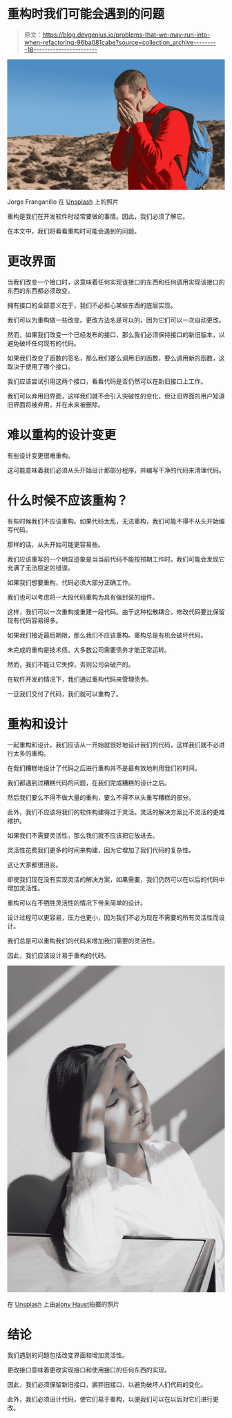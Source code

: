 # 重构时我们可能会遇到的问题

> 原文：<https://blog.devgenius.io/problems-that-we-may-run-into-when-refactoring-96ba081cabe?source=collection_archive---------18----------------------->

![](img/2f9333421e6920f7b9f0844b2aebeaf0.png)

Jorge Franganillo 在 [Unsplash](https://unsplash.com?utm_source=medium&utm_medium=referral) 上的照片

重构是我们在开发软件时经常要做的事情。因此，我们必须了解它。

在本文中，我们将看看重构时可能会遇到的问题。

# 更改界面

当我们改变一个接口时，这意味着任何实现该接口的东西和任何调用实现该接口的东西的东西都必须改变。

拥有接口的全部意义在于，我们不必担心某些东西的底层实现。

我们可以为重构做一些改变。更改方法名是可以的，因为它们可以一次自动更改。

然而，如果我们改变一个已经发布的接口，那么我们必须保持接口的新旧版本，以避免破坏任何现有的代码。

如果我们改变了函数的签名，那么我们要么调用旧的函数，要么调用新的函数，这取决于使用了哪个接口。

我们应该尝试引用这两个接口，看看代码是否仍然可以在新旧接口上工作。

我们可以弃用旧界面，这样我们就不会引入突破性的变化，但让旧界面的用户知道旧界面将被弃用，并在未来被删除。

# 难以重构的设计变更

有些设计变更很难重构。

这可能意味着我们必须从头开始设计那部分程序，并编写干净的代码来清理代码。

# 什么时候不应该重构？

有些时候我们不应该重构。如果代码太乱，无法重构，我们可能不得不从头开始编写代码。

那样的话，从头开始可能更容易些。

我们应该重写的一个明显迹象是当当前代码不能按预期工作时。我们可能会发现它充满了无法稳定的错误。

如果我们想要重构，代码必须大部分正确工作。

我们也可以考虑将一大段代码重构为具有强封装的组件。

这样，我们可以一次重构或重建一段代码。由于这种松散耦合，修改代码要比保留现有代码容易得多。

如果我们接近最后期限，那么我们不应该重构。重构总是有机会破坏代码。

未完成的重构是技术债。大多数公司需要债务才能正常运转。

然而，我们不能让它失控，否则公司会破产的。

在软件开发的情况下，我们通过重构代码来管理债务。

一旦我们交付了代码，我们就可以重构了。

# 重构和设计

一起重构和设计。我们应该从一开始就很好地设计我们的代码，这样我们就不必进行太多的重构。

在我们糟糕地设计了代码之后进行重构并不是最有效地利用我们的时间。

我们都遇到过糟糕代码的问题，在我们完成糟糕的设计之后。

然后我们要么不得不做大量的重构，要么不得不从头重写糟糕的部分。

此外，我们不应该将我们的软件构建得过于灵活。灵活的解决方案比不灵活的更难维护。

如果我们不需要灵活性，那么我们就不应该把它放进去。

灵活性花费我们更多的时间来构建，因为它增加了我们代码的复杂性。

这让大家都很沮丧。

即使我们现在没有实现灵活的解决方案，如果需要，我们仍然可以在以后的代码中增加灵活性。

重构可以在不牺牲灵活性的情况下带来简单的设计。

设计过程可以更容易，压力也更小，因为我们不必为现在不需要的所有灵活性而设计。

我们总是可以重构我们的代码来增加我们需要的灵活性。

因此，我们应该设计易于重构的代码。

![](img/a98236e22824bf8798bbe1dfff8b0cfb.png)

在 [Unsplash](https://unsplash.com?utm_source=medium&utm_medium=referral) 上由[alony Haust](https://unsplash.com/@aiony?utm_source=medium&utm_medium=referral)拍摄的照片

# 结论

我们遇到的问题包括改变界面和增加灵活性。

更改接口意味着更改实现接口和使用接口的任何东西的实现。

因此，我们必须保留新旧接口，摒弃旧接口，以避免破坏人们代码的变化。

此外，我们必须设计代码，使它们易于重构，以便我们可以在以后对它们进行更改。